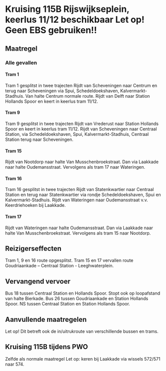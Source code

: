 # Kruising 115B Rijswijkseplein, keerlus 11/12 beschikbaar    Let op! Geen EBS gebruiken!! 
## Maatregel
### Alle gevallen
#### Tram 1
Tram 1 gesplitst in twee trajecten 
Rijdt van Scheveningen naar Centrum en terug naar Scheveningen via Spui, Schedeldoekshaven, Kalvermarkt-Stadhuis. Van halte Centrum normale route. Rijdt van Delft naar Station Hollands Spoor en keert in keerlus tram 11/12.

#### Tram 9
Tram 9 gesplitst in twee trajecten
Rijdt van Vrederust naar Station Hollands Spoor en keert in keerlus tram 11/12.
Rijdt van Scheveningen naar Centraal Station, via Schedeldoekshaven, Spui, Kalvermarkt-Stadhuis, Centraal Station terug naar Scheveningen.

#### Tram 15 
Rijdt van Nootdorp naar halte Van Musschenbroekstraat. Dan via Laakkade naar halte Oudemansstraat. Vervolgens als tram 17 naar Wateringen.

#### Tram 16 
Tram 16 gesplitst in twee trajecten
Rijdt van Statenkwartier naar Centraal Station en terug naar Statenkwartier via rondje Schedeldoekshaven, Spui en Kalvermarkt-Stadhuis.
Rijdt van Wateringen naar Oudemansstraat v.v. Keerdriehoeken bij Laakkade. 

#### Tram 17 
Rijdt van Wateringen naar halte Oudemansstraat. Dan via Laakkade naar halte Van Musschenbroekstraat. Vervolgens als tram 15 naar Nootdorp.

## Reizigerseffecten
Tram 1, 9 en 16 route opgesplitst. 
Tram 15 en 17 vervallen route Goudriaankade – Centraal Station - Leeghwaterplein.

## Vervangend vervoer
Bus 18 tussen Centraal Station en Hollands Spoor. Stopt ook op loopafstand van halte Bierkade.
Bus 26 tussen Goudriaankade en Station Hollands Spoor.
NS tussen Centraal Station en Station Hollands Spoor.

## Aanvullende maatregelen
Let op! Dit betreft ook de in/uitrukroute van verschillende bussen en trams.

## Kruising 115B tijdens PWO
Zelfde als normale maatregel
Let op: keren bij Laakkade via wissels 572/571 naar 574.
